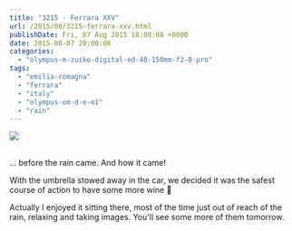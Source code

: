 ```yaml
---
title: "3215 - Ferrara XXV"
url: /2015/08/3215-ferrara-xxv.html
publishDate: Fri, 07 Aug 2015 18:00:08 +0000
date: 2015-08-07 20:00:08
categories: 
  - "olympus-m-zuiko-digital-ed-40-150mm-f2-8-pro"
tags: 
  - "emilia-romagna"
  - "ferrara"
  - "italy"
  - "olympus-om-d-e-m1"
  - "rain"
---
```

<div class="container">
<div class="center"><a target="_blank" href="https://d25zfm9zpd7gm5.cloudfront.net/1200x1200/2015/20150616_175838_lr.jpg"><img src="https://d25zfm9zpd7gm5.cloudfront.net/0600x0600/2015/20150616_175838_lr.jpg" /></a></div>
</div>
<br />

... before the rain came. And how it came!

<a target="_blank" href="https://d25zfm9zpd7gm5.cloudfront.net/1200x1200/2015/20150616_175403-2_lr.jpg"><img style="margin: 0pt 0px 0pt 10px; float: right;" src="https://d25zfm9zpd7gm5.cloudfront.net/0150x0150/2015/20150616_175403-2_lr.jpg" alt="" border="0" /></a> With the umbrella stowed away in the car, we decided it was the safest course of action to have some more wine 🙂

<a target="_blank" href="https://d25zfm9zpd7gm5.cloudfront.net/1200x1200/2015/20150616_183958_lr.jpg"><img style="margin: 0pt 10px 0pt 0px; float: left;" src="https://d25zfm9zpd7gm5.cloudfront.net/0150x0150/2015/20150616_183958_lr.jpg" alt="" border="0" /></a> Actually I enjoyed it sitting there, most of the time just out of reach of the rain, relaxing and taking images. You'll see some more of them tomorrow.

